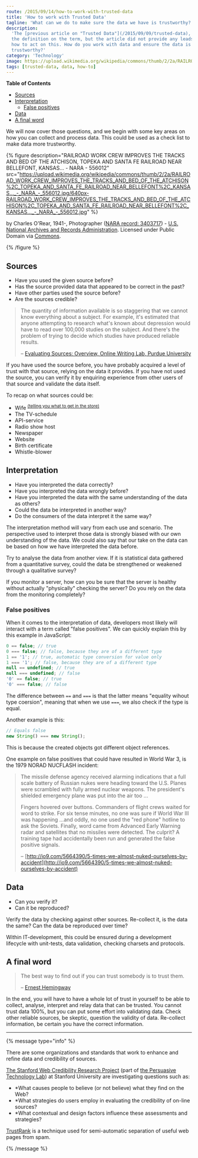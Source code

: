 ```yaml
---
route: /2015/09/14/how-to-work-with-trusted-data
title: 'How to work with Trusted Data'
tagline: 'What can we do to make sure the data we have is trustworthy?'
description:
  'The [previous article on "Trusted Data"](/2015/09/09/trusted-data), covered
  the definition on the term, but the article did not provide any leads yet on
  how to act on this. How do you work with data and ensure the data is
  trustworthy?'
category: 'Technology'
image: https://upload.wikimedia.org/wikipedia/commons/thumb/2/2a/RAILROAD_WORK_CREW_IMPROVES_THE_TRACKS_AND_BED_OF_THE_ATCHISON%2C_TOPEKA_AND_SANTA_FE_RAILROAD_NEAR_BELLEFONT%2C_KANSAS..._-_NARA_-_556012.jpg/640px-RAILROAD_WORK_CREW_IMPROVES_THE_TRACKS_AND_BED_OF_THE_ATCHISON%2C_TOPEKA_AND_SANTA_FE_RAILROAD_NEAR_BELLEFONT%2C_KANSAS..._-_NARA_-_556012.jpg
tags: [trusted-data, data, how-to]
---
```


**Table of Contents**

- [Sources](#sources)
- [Interpretation](#interpretation)
  - [False positives](#false-positives)
- [Data](#data)
- [A final word](#a-final-word)

We will now cover those questions, and we begin with some key areas on how you
can collect and process data. This could be used as a check list to make data
more trustworthy.

{% figure
  description="RAILROAD WORK CREW IMPROVES THE TRACKS AND BED OF THE ATCHISON, TOPEKA AND SANTA FE RAILROAD NEAR BELLEFONT, KANSAS... - NARA - 556012"
  src="<https://upload.wikimedia.org/wikipedia/commons/thumb/2/2a/RAILROAD_WORK_CREW_IMPROVES_THE_TRACKS_AND_BED_OF_THE_ATCHISON%2C_TOPEKA_AND_SANTA_FE_RAILROAD_NEAR_BELLEFONT%2C_KANSAS..._-_NARA_-_556012.jpg/640px-RAILROAD_WORK_CREW_IMPROVES_THE_TRACKS_AND_BED_OF_THE_ATCHISON%2C_TOPEKA_AND_SANTA_FE_RAILROAD_NEAR_BELLEFONT%2C_KANSAS..._-_NARA_-_556012.jpg>"
%}

by Charles O'Rear, 1941-, Photographer
([NARA record: 3403717](//research.archives.gov/person/3403717)) -
[U.S. National Archives and Records Administration](//en.wikipedia.org/wiki/U.S._National_Archives_and_Records_Administration).
Licensed under Public Domain via [Commons](https://commons.wikimedia.org/wiki/).

{% /figure %}

## Sources

- Have you used the given source before?
- Has the source provided data that appeared to be correct in the past?
- Have other parties used the source before?
- Are the sources credible?

> The quantity of information available is so staggering that we cannot know
> everything about a subject. For example, it's estimated that anyone attempting
> to research what's known about depression would have to read over 100,000
> studies on the subject. And there's the problem of trying to decide which
> studies have produced reliable results.
>
> <footer class="ph">
>
> –
> [Evaluating Sources: Overview, Online Writing Lab, Purdue University](https://owl.english.purdue.edu/owl/resource/553/01/)
>
> </footer>

If you have used the source before, you have probably acquired a level of trust
with that source, relying on the data it provides. If you have not used the
source, you can verify it by enquiring experience from other users of that
source and validate the data itself.

To recap on what sources could be:

- Wife
  <sup><a class="ph" href="/2015/09/09/trusted-data#interpretation-of-data">(telling
  you what to get in the store)</a></sup>
- The TV-schedule
- API-service
- Radio show host
- Newspaper
- Website
- Birth certificate
- Whistle-blower

## Interpretation

- Have you interpreted the data correctly?
- Have you interpreted the data wrongly before?
- Have you interpreted the data with the same understanding of the data as
  others?
- Could the data be interpreted in another way?
- Do the consumers of the data interpret it the same way?

The interpretation method will vary from each use and scenario. The perspective
used to interpret those data is strongly biased with our own understanding of
the data. We could also say that our take on the data can be based on how we
have interpreted the data before.

Try to analyse the data from another view. If it is statistical data gathered
from a quantitative survey, could the data be strengthened or weakened through a
qualitative survey?

If you monitor a server, how can you be sure that the server is healthy without
actually "physically" checking the server? Do you rely on the data from the
monitoring completely?

### False positives

When it comes to the interpretation of data, developers most likely will
interact with a term called "false positives". We can quickly explain this by
this example in JavaScript:

```javascript
0 == false; // true
0 === false; // false, because they are of a different type
1 == '1'; // true, automatic type conversion for value only
1 === '1'; // false, because they are of a different type
null == undefined; // true
null === undefined; // false
'0' == false; // true
'0' === false; // false
```

The difference between `==` and `===` is that the latter means "equality wihout
type coersion", meaning that when we use `===`, we also check if the type is
equal.

Another example is this:

```javascript
// Equals false
new String() === new String();
```

This is because the created objects got different object references.

One example on false positives that could have resulted in World War 3, is the
1979 NORAD NUCFLASH incident:

> The missile defense agency received alarming indications that a full scale
> battery of Russian nukes were heading toward the U.S. Planes were scrambled
> with fully armed nuclear weapons. The president's shielded emergency plane was
> put into the air too ...
>
> Fingers hovered over buttons. Commanders of flight crews waited for word to
> strike. For six tense minutes, no one was sure if World War III was happening
> …and oddly, no one used the "red phone" hotline to ask the Soviets. Finally,
> word came from Advanced Early Warning radar and satellites that no missiles
> were detected. The culprit? A training tape had accidentally been run and
> generated the false positive signals.
>
> <footer class="ph">
>
> –
> [http://io9.com/5664390/5-times-we-almost-nuked-ourselves-by-accident](http://io9.com/5664390/5-times-we-almost-nuked-ourselves-by-accident)
>
> </footer>

## Data

- Can you verify it?
- Can it be reproduced?

Verify the data by checking against other sources. Re-collect it, is the data
the same? Can the data be reproduced over time?

Within IT-development, this could be ensured during a development lifecycle with
unit-tests, data validation, checking charsets and protocols.

## A final word

> The best way to find out if you can trust somebody is to trust them.
>
> <footer class="ph">
>
> – [Ernest Hemingway](https://en.wikiquote.org/wiki/Talk:Ernest_Hemingway)
>
> </footer>

In the end, you will have to have a whole lot of trust in yourself to be able to
collect, analyse, interpret and relay data that can be trusted. You cannot trust
data 100%, but you can put some effort into validating data. Check other
reliable sources, be skeptic, question the validity of data. Re-collect
information, be certain you have the correct information.

---

{% message type="info" %}

There are some organizations and standards that work to enhance and refine data
and credibility of sources.

[The Stanford Web Credibility Research Project](http://credibility.stanford.edu/)
(part of
[the Persuasive Technology Lab](https://en.wikipedia.org/wiki/Stanford_Behavior_Design_Lab))
at Stanford University are investigating questions such as:

- \*What causes people to believe (or not believe) what they find on the Web?
- \*What strategies do users employ in evaluating the credibility of on-line
  sources?
- \*What contextual and design factors influence these assessments and
  strategies?

[TrustRank](https://en.wikipedia.org/wiki/TrustRank) is a technique used for
semi-automatic separation of useful web pages from spam.

{% /message %}
